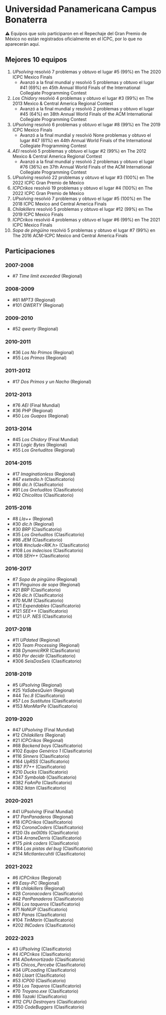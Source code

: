 # Universidad Panamericana Campus Bonaterra

:warning: Equipos que solo participaron en el Repechaje del Gran Premio de México no están registrados oficialmente en el ICPC, por lo que no aparecerán aquí.

## Mejores 10 equipos

1. _UPsolving_ resolvió 7 problemas y obtuvo el lugar #5 (99%) en The 2020 ICPC Mexico Finals
    - Avanzó a la final mundial y resolvió 5 problemas y obtuvo el lugar #41 (69%) en 45th Annual World Finals of the International Collegiate Programming Contest
1. _Los Chidory_ resolvió 4 problemas y obtuvo el lugar #3 (99%) en The 2013 Mexico & Central America Regional Contest
    - Avanzó a la final mundial y resolvió 2 problemas y obtuvo el lugar #45 (64%) en 38th Annual World Finals of the ACM International Collegiate Programming Contest
1. _UPsolving_ resolvió 6 problemas y obtuvo el lugar #8 (99%) en The 2019 ICPC Mexico Finals
    - Avanzó a la final mundial y resolvió None problemas y obtuvo el lugar #47 (61%) en 44th Annual World Finals of the International Collegiate Programming Contest
1. _AEI_ resolvió 5 problemas y obtuvo el lugar #2 (99%) en The 2012 Mexico & Central America Regional Contest
    - Avanzó a la final mundial y resolvió 2 problemas y obtuvo el lugar #76 (36%) en 37th Annual World Finals of the ACM International Collegiate Programming Contest
1. _UPsolving_ resolvió 22 problemas y obtuvo el lugar #3 (100%) en The 2022 ICPC Gran Premio de Mexico
1. _ICPCrikos_ resolvió 19 problemas y obtuvo el lugar #4 (100%) en The 2022 ICPC Gran Premio de Mexico
1. _UPsolving_ resolvió 7 problemas y obtuvo el lugar #5 (100%) en The 2018 ICPC Mexico and Central America Finals
1. _Chilakillers_ resolvió 5 problemas y obtuvo el lugar #12 (99%) en The 2019 ICPC Mexico Finals
1. _ICPCrikos_ resolvió 4 problemas y obtuvo el lugar #6 (99%) en The 2021 ICPC Mexico Finals
1. _Sopa de pingüino_ resolvió 5 problemas y obtuvo el lugar #7 (99%) en The 2016 ACM-ICPC Mexico and Central America Finals

## Participaciones

### 2007-2008

- #7 _Time limit exceeded_ (Regional)

### 2008-2009

- #61 _MPT3_ (Regional)
- #101 _QWERTY_ (Regional)

### 2009-2010

- #52 _qwerty_ (Regional)

### 2010-2011

- #36 _Los No Primos_ (Regional)
- #55 _Los Primos_ (Regional)

### 2011-2012

- #17 _Dos Primos y un Nacho_ (Regional)

### 2012-2013

- #76 _AEI_ (Final Mundial)
- #36 _PHP_ (Regional)
- #50 _Los Guapos_ (Regional)

### 2013-2014

- #45 _Los Chidory_ (Final Mundial)
- #31 _Logic Bytes_ (Regional)
- #55 _Los Greñuditos_ (Regional)

### 2014-2015

- #17 _Imaginationless_ (Regional)
- #47 _esetedio.h_ (Clasificatorio)
- #66 _dic.h_ (Clasificatorio)
- #91 _Los Greñuditos_ (Clasificatorio)
- #92 _Chicolitos_ (Clasificatorio)

### 2015-2016

- #8 _Lla++_ (Regional)
- #30 _dic.h_ (Regional)
- #30 _BRP_ (Clasificatorio)
- #35 _Los Greñuditos_ (Clasificatorio)
- #98 _JEM_ (Clasificatorio)
- #108 _#include<RIK.h>_ (Clasificatorio)
- #108 _Los indecisos_ (Clasificatorio)
- #108 _SEH++_ (Clasificatorio)

### 2016-2017

- #7 _Sopa de pingüino_ (Regional)
- #11 _Pinguinos de sopa_ (Regional)
- #21 _BRP_ (Clasificatorio)
- #26 _dic.h_ (Clasificatorio)
- #70 _MJM_ (Clasificatorio)
- #121 _Expendables_ (Clasificatorio)
- #121 _SEE++_ (Clasificatorio)
- #121 _U.P. NES_ (Clasificatorio)

### 2017-2018

- #11 _UPdated_ (Regional)
- #20 _Team Processing_ (Regional)
- #38 _DynamicRKR_ (Clasificatorio)
- #50 _Por decidir_ (Clasificatorio)
- #306 _SeisDosSeis_ (Clasificatorio)

### 2018-2019

- #5 _UPsolving_ (Regional)
- #25 _YaSabesQuien_ (Regional)
- #44 _Tec.8_ (Clasificatorio)
- #57 _Los Sustitutos_ (Clasificatorio)
- #153 _MonMarPe_ (Clasificatorio)

### 2019-2020

- #47 _UPsolving_ (Final Mundial)
- #12 _Chilakillers_ (Regional)
- #21 _ICPCrikos_ (Regional)
- #68 _Backend boys_ (Clasificatorio)
- #102 _Equipo Genérico 1_ (Clasificatorio)
- #116 _Sinners_ (Clasificatorio)
- #164 _UpRSS_ (Clasificatorio)
- #187 _P7++_ (Clasificatorio)
- #210 _Ducks_ (Clasificatorio)
- #347 _Symbolab_ (Clasificatorio)
- #382 _FaAnPa_ (Clasificatorio)
- #382 _Iktan_ (Clasificatorio)

### 2020-2021

- #41 _UPsolving_ (Final Mundial)
- #17 _PanPanaderos_ (Regional)
- #18 _ICPCrikos_ (Clasificatorio)
- #52 _CoronaCoders_ (Clasificatorio)
- #120 _l3s ax0l0tls_ (Clasificatorio)
- #134 _ArraneDerris_ (Clasificatorio)
- #175 _pink coders_ (Clasificatorio)
- #184 _Las pistas del bug_ (Clasificatorio)
- #214 _Mictlantecuhtli_ (Clasificatorio)

### 2021-2022

- #6 _ICPCrikos_ (Regional)
- #9 _Easy-PC_ (Regional)
- #18 _chilakillers_ (Regional)
- #28 _Coronacoders_ (Clasificatorio)
- #42 _PanPanaderos_ (Clasificatorio)
- #68 _Los taqueros_ (Clasificatorio)
- #71 _NaNUP_ (Clasificatorio)
- #87 _Panas_ (Clasificatorio)
- #104 _TinMarin_ (Clasificatorio)
- #202 _INCoders_ (Clasificatorio)

### 2022-2023

- #3 _UPsolving_ (Clasificatorio)
- #4 _ICPCrikos_ (Clasificatorio)
- #14 _ADeAmortizado_ (Clasificatorio)
- #15 _Chicos_Percebe_ (Clasificatorio)
- #34 _UPLoading_ (Clasificatorio)
- #40 _Llaart_ (Clasificatorio)
- #53 _ICP00_ (Clasificatorio)
- #59 _Los Taqueros_ (Clasificatorio)
- #70 _Troyano.exe_ (Clasificatorio)
- #86 _Tazaki_ (Clasificatorio)
- #112 _CPU Destroyers_ (Clasificatorio)
- #350 _CodeBuggers_ (Clasificatorio)



